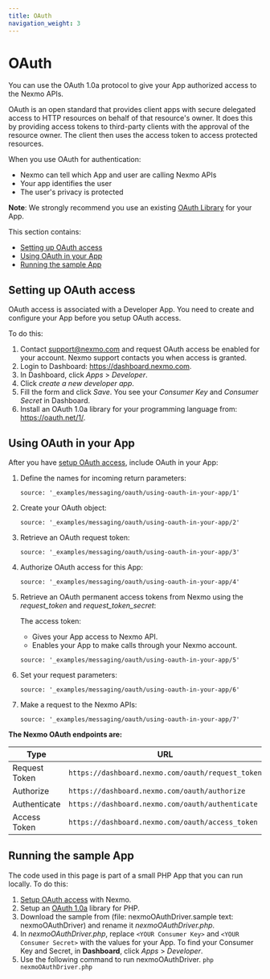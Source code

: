 ```yaml
---
title: OAuth
navigation_weight: 3
---
```


# OAuth

You can use the OAuth 1.0a protocol to give your App authorized access to the Nexmo APIs.

OAuth is an open standard that provides client apps with secure delegated access to HTTP resources on behalf of that resource's owner. It does this by providing access tokens to third-party clients with the approval of the resource owner. The client then uses the access token to access protected resources.

When you use OAuth for authentication:

* Nexmo can tell which App and user are calling Nexmo APIs
* Your app identifies the user
* The user's privacy is protected

**Note**: We strongly recommend you use an existing [OAuth Library](https://oauth.net/1/) for your App.

This section contains:

* [Setting up OAuth access](#setting-up-oauth-access)
* [Using OAuth in your App](#using-oauth-in-your-app)
* [Running the sample App](#running-the-sample-app)

## Setting up OAuth access

OAuth access is associated with a Developer App. You need to create and configure your App before you setup OAuth access.

To do this:

1. Contact <support@nexmo.com> and request OAuth access be enabled for your account. Nexmo support contacts you when access is granted.
3. Login to Dashboard: <https://dashboard.nexmo.com>.
4. In Dashboard, click *Apps* > *Developer*.
5. Click *create a new developer app*.
6. Fill the form and click *Save*. You see your *Consumer Key* and *Consumer Secret* in Dashboard.
7. Install an OAuth 1.0a library for your programming language from: <https://oauth.net/1/>.

## Using OAuth in your App

After you have [setup OAuth access](#setup), include OAuth in your App:

1. Define the names for incoming return parameters:

    ```tabbed_examples
    source: '_examples/messaging/oauth/using-oauth-in-your-app/1'
    ```

2. Create your OAuth object:

    ```tabbed_examples
    source: '_examples/messaging/oauth/using-oauth-in-your-app/2'
    ```

3. Retrieve an OAuth request token:

    ```tabbed_examples
    source: '_examples/messaging/oauth/using-oauth-in-your-app/3'
    ```

4. Authorize OAuth access for this App:

    ```tabbed_examples
    source: '_examples/messaging/oauth/using-oauth-in-your-app/4'
    ```

5. Retrieve an OAuth permanent access tokens from Nexmo using the *request_token* and *request_token_secret*:

    The access token:
    * Gives your App access to Nexmo API.
    * Enables your App to make calls through your Nexmo account.

    ```tabbed_examples
    source: '_examples/messaging/oauth/using-oauth-in-your-app/5'
    ```

6. Set your request parameters:

    ```tabbed_examples
    source: '_examples/messaging/oauth/using-oauth-in-your-app/6'
    ```

6. Make a request to the Nexmo APIs:

    ```tabbed_examples
    source: '_examples/messaging/oauth/using-oauth-in-your-app/7'
    ```

**The Nexmo OAuth endpoints are:**

Type | URL
-- | --
Request Token | `https://dashboard.nexmo.com/oauth/request_token`
Authorize | `https://dashboard.nexmo.com/oauth/authorize`
Authenticate | `https://dashboard.nexmo.com/oauth/authenticate`
Access Token | `https://dashboard.nexmo.com/oauth/access_token`

## Running the sample App

The code used in this page is part of a small PHP App that you can run locally. To do this:

1. [Setup OAuth access](#setting-up-oauth-access) with Nexmo.
2. Setup an [OAuth 1.0a](https://oauth.net/1/) library for PHP.
2. Download the sample from (file: nexmoOAuthDriver.sample text: nexmoOAuthDriver) and rename it *nexmoOAuthDriver.php*.
3. In *nexmoOAuthDriver.php*, replace `<YOUR Consumer Key>` and `<YOUR Consumer Secret>` with the values for your App.
  To find your Consumer Key and Secret, in **Dashboard**, click *Apps* > *Developer*.
3. Use the following command to run nexmoOAuthDriver.
	``php nexmoOAuthDriver.php``
